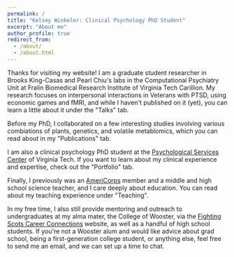 ```yaml
---
permalink: /
title: "Kelsey Winkeler: Clinical Psychology PhD Student"
excerpt: "About me"
author_profile: true
redirect_from: 
  - /about/
  - /about.html
---
```


Thanks for visiting my website! I am a graduate student researcher in Brooks King-Casas and Pearl Chiu's labs in the Computational Psychiatry Unit at Fralin Biomedical Research Institute of Virginia Tech Carillion. My research focuses on interpersonal interactions in Veterans with PTSD, using economic games and fMRI, and while I haven't published on it (yet), you can learn a little about it under the "Talks" tab. 

Before my PhD, I collaborated on a few interesting studies involving various combiations of plants, genetics, and volatile metablomics, which you can read about in my "Publications" tab.

I am also a clinical psychology PhD student at the [Psychological Services Center](https://support.psyc.vt.edu/centers/psc) of Virginia Tech. If you want to learn about my clinical experience and expertise, check out the "Portfolio" tab.

Finally, I previously was an [AmeriCorps](https://americorps.gov/serve) member and a middle and high school science teacher, and I care deeply about education. You can read about my teaching experience under "Teaching". 

In my free time, I also still provide mentoring and outreach to undergraduates at my alma mater, the College of Wooster, via the [Fighting Scots Career Connections](https://wooster.firsthand.co/) website, as well as a handful of high school students. If you're not a Wooster alum and would like advice about grad school, being a first-generation college student, or anything else, feel free to send me an email, and we can set up a time to chat.



